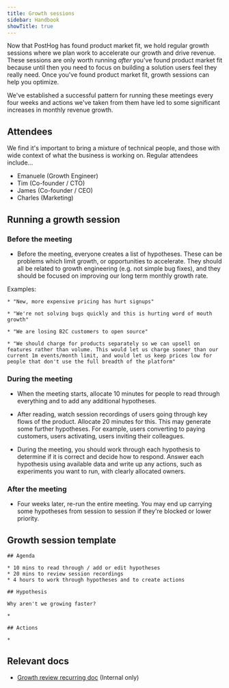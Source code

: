 ```yaml
---
title: Growth sessions
sidebar: Handbook
showTitle: true
---
```


Now that PostHog has found product market fit, we hold regular growth sessions where we plan work to accelerate our growth and drive revenue. These sessions are only worth running _after_ you've found product market fit because until then you need to focus on building a solution users feel they really need. Once you've found product market fit, growth sessions can help you optimize. 

We've established a successful pattern for running these meetings every four weeks and actions we've taken from them have led to some significant increases in monthly revenue growth.

## Attendees
We find it's important to bring a mixture of technical people, and those with wide context of what the business is working on. Regular attendees include...

* Emanuele (Growth Engineer)
* Tim (Co-founder / CTO)
* James (Co-founder / CEO)
* Charles (Marketing)

## Running a growth session

### Before the meeting
* Before the meeting, everyone creates a list of hypotheses. These can be problems which limit growth, or opportunities to accelerate. They should all be related to growth engineering (e.g. not simple bug fixes), and they should be focused on improving our long term monthly growth rate.

Examples:

    * "New, more expensive pricing has hurt signups"

    * "We're not solving bugs quickly and this is hurting word of mouth growth"

    * "We are losing B2C customers to open source"

    * "We should charge for products separately so we can upsell on features rather than volume. This would let us charge sooner than our current 1m events/month limit, and would let us keep prices low for people that don't use the full breadth of the platform"

### During the meeting
* When the meeting starts, allocate 10 minutes for people to read through everything and to add any additional hypotheses.

* After reading, watch session recordings of users going through key flows of the product. Allocate 20 minutes for this. This may generate some further hypotheses. For example, users converting to paying customers, users activating, users inviting their colleagues.

* During the meeting, you should work through each hypothesis to determine if it is correct and decide how to respond. Answer each hypothesis using available data and write up any actions, such as experiments you want to run, with clearly allocated owners. 

### After the meeting

* Four weeks later, re-run the entire meeting. You may end up carrying some hypotheses from session to session if they're blocked or lower priority.

## Growth session template

```
## Agenda

* 10 mins to read through / add or edit hypotheses
* 20 mins to review session recordings
* 4 hours to work through hypotheses and to create actions

## Hypothesis

Why aren't we growing faster?

*

## Actions

* 

```

## Relevant docs

- [Growth review recurring doc](https://docs.google.com/document/d/1fb6XzDNSOK0G4ICuEQhFtkfDczCIeK6ZNh1dtTA-vU4/edit#) (Internal only)
